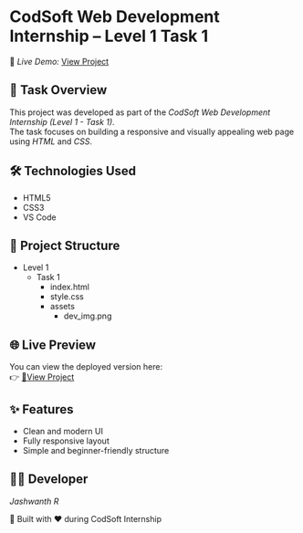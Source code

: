 # CodSoft Web Development Internship – Level 1 Task 1

🚀 *Live Demo:* [View Project](https://codsoft-webdev.vercel.app/)

## 🧠 Task Overview
This project was developed as part of the *CodSoft Web Development Internship (Level 1 - Task 1)*.  
The task focuses on building a responsive and visually appealing web page using *HTML* and *CSS*.

## 🛠 Technologies Used
- HTML5  
- CSS3  
- VS Code  

## 📂 Project Structure
- Level 1
  - Task 1
    - index.html
    - style.css
    - assets
      - dev_img.png
## 🌐 Live Preview
You can view the deployed version here:  
👉 [🔗View Project](https://codsoft-webdev.vercel.app/)

## ✨ Features
- Clean and modern UI  
- Fully responsive layout  
- Simple and beginner-friendly structure  

## 👨‍💻 Developer
*Jashwanth R*

📧 Built with ❤ during CodSoft Internship
